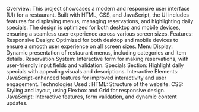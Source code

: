 Overview: 
This project showcases a modern and responsive user interface (UI) for a restaurant. Built with HTML, CSS, and JavaScript, the UI includes features for displaying menus, managing reservations, and highlighting daily specials. The design is optimized for both desktop and mobile devices, ensuring a seamless user experience across various screen sizes. 
Features: 
Responsive Design: Optimized for both desktop and mobile devices to ensure a smooth user experience on all screen sizes.
Menu Display: Dynamic presentation of restaurant menus, including categories and item details.
Reservation System: Interactive form for making reservations, with user-friendly input fields and validation.
Specials Section: Highlight daily specials with appealing visuals and descriptions.
Interactive Elements: JavaScript-enhanced features for improved interactivity and user engagement.
Technologies Used :
HTML: Structure of the website.
CSS: Styling and layout, using Flexbox and Grid for responsive design.
JavaScript: Interactive features, form validation, and dynamic content updates.
